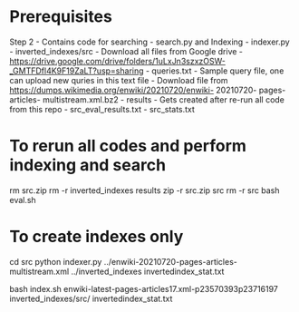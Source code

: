 
# Prerequisites

Step 2
    - Contains code for searching - search.py and Indexing - indexer.py
    - inverted_indexes/src - Download all files from Google drive - https://drive.google.com/drive/folders/1uLxJn3szxzOSW-_GMTFDfl4K9F19ZaLT?usp=sharing
    - queries.txt - Sample query file, one can upload new quries in this text file
    - Download file from https://dumps.wikimedia.org/enwiki/20210720/enwiki- 20210720- pages- articles- multistream.xml.bz2
    - results - Gets created after re-run all code from this repo 
        - src_eval_results.txt 
        - src_stats.txt


# To rerun all codes and perform indexing and search
rm src.zip 
rm -r inverted_indexes results
zip -r src.zip src
rm -r src
bash eval.sh

# To create indexes only
cd src
python indexer.py ../enwiki-20210720-pages-articles-multistream.xml ../inverted_indexes invertedindex_stat.txt 

bash index.sh enwiki-latest-pages-articles17.xml-p23570393p23716197 inverted_indexes/src/ invertedindex_stat.txt


